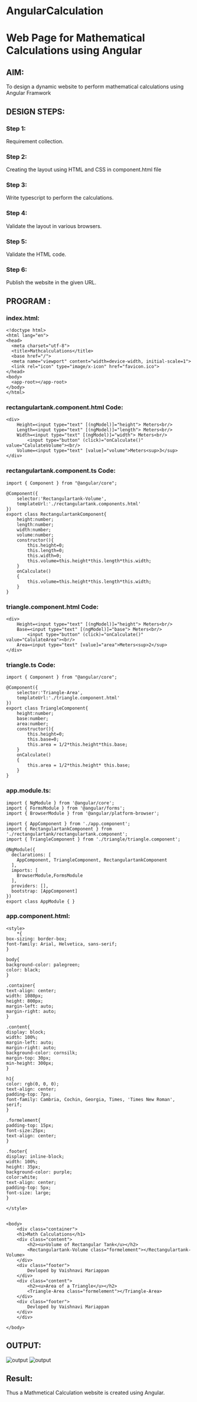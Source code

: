 # AngularCalculation

# Web Page for Mathematical Calculations using Angular

## AIM:
To design a dynamic website to perform mathematical calculations using Angular Framwork

## DESIGN STEPS:

### Step 1:

Requirement collection.

### Step 2:

Creating the layout using HTML and CSS in component.html file

### Step 3:

Write typescript to perform the calculations.

### Step 4:

Validate the layout in various browsers.

### Step 5:

Validate the HTML code.

### Step 6:

Publish the website in the given URL.

## PROGRAM :
### index.html:
```
<!doctype html>
<html lang="en">
<head>
  <meta charset="utf-8">
  <title>Mathcalculations</title>
  <base href="/">
  <meta name="viewport" content="width=device-width, initial-scale=1">
  <link rel="icon" type="image/x-icon" href="favicon.ico">
</head>
<body>
  <app-root></app-root>
</body>
</html>
```
### rectangulartank.component.html Code:
```
<div>
    Height=<input type="text" [(ngModel)]="height"> Meters<br/>
    Length=<input type="text" [(ngModel)]="length"> Meters<br/>
    Width=<input type="text" [(ngModel)]="width"> Meters<br/>
        <input type="button" (click)="onCalculate()" value="CalulateVolume"><br/>
    Volume=<input type="text" [value]="volume">Meters<sup>3</sup>
</div>
```
### rectangulartank.component.ts Code:
```
import { Component } from "@angular/core";

@Component({
    selector:'Rectangulartank-Volume',
    templateUrl:'./rectangulartank.components.html'
})
export class RectangulartankComponent{
    height:number;
    length:number;
    width:number;
    volume:number;
    constructor(){
        this.height=0;
        this.length=0;
        this.width=0;
        this.volume=this.height*this.length*this.width;
    }
    onCalculate()
    {
        this.volume=this.height*this.length*this.width;
    }
}
```
### triangle.component.html Code:
```
<div>
    Height=<input type="text" [(ngModel)]="height"> Meters<br/>
    Base=<input type="text" [(ngModel)]="base"> Meters<br/>
        <input type="button" (click)="onCalculate()" value="CalulateArea"><br/>
    Area=<input type="text" [value]="area">Meters<sup>2</sup>
</div>
```
### triangle.ts Code:
```
import { Component } from "@angular/core";

@Component({
    selector:'Triangle-Area',
    templateUrl:'./triangle.component.html'
})
export class TriangleComponent{
    height:number;
    base:number;
    area:number;
    constructor(){
        this.height=0;
        this.base=0;
        this.area = 1/2*this.height*this.base;
    }
    onCalculate()
    {
        this.area = 1/2*this.height* this.base;
    }
}
```
### app.module.ts:
```
import { NgModule } from '@angular/core';
import { FormsModule } from '@angular/forms';
import { BrowserModule } from '@angular/platform-browser';

import { AppComponent } from './app.component';
import { RectangulartankComponent } from './rectangulartank/rectangulartank.component';
import { TriangleComponent } from './triangle/triangle.component';

@NgModule({
  declarations: [
    AppComponent, TriangleComponent, RectangulartankComponent
  ],
  imports: [
    BrowserModule,FormsModule
  ],
  providers: [],
  bootstrap: [AppComponent]
})
export class AppModule { }
```
### app.component.html:
```
<style>
    *{
box-sizing: border-box;
font-family: Arial, Helvetica, sans-serif;
}

body{
background-color: palegreen;
color: black;
}

.container{
text-align: center;
width: 1080px;
height: 800px;
margin-left: auto;
margin-right: auto;
}

.content{
display: block;
width: 100%;
margin-left: auto;
margin-right: auto;
background-color: cornsilk;
margin-top: 30px;
min-height: 300px;
}

h1{
color: rgb(0, 0, 0);
text-align: center;
padding-top: 7px;
font-family: Cambria, Cochin, Georgia, Times, 'Times New Roman', serif;
}

.formelement{
padding-top: 15px;
font-size:25px;
text-align: center;
}

.footer{
display: inline-block;
width: 100%;
height: 35px;
background-color: purple;
color:white;
text-align: center;
padding-top: 5px;
font-size: large;
}

</style>


<body>
    <div class="container">
    <h1>Math Calculations</h1>
    <div class="content">
        <h2><u>Volume of Rectangular Tank</u></h2>
        <Rectangulartank-Volume class="formelement"></Rectangulartank-Volume>
    </div>
    <div class="footer">
        Devloped by Vaishnavi Mariappan
    </div>
    <div class="content">
        <h2><u>Area of a Triangle</u></h2>
        <Triangle-Area class="formelement"></Triangle-Area>
    </div>
    <div class="footer">
        Devloped by Vaishnavi Mariappan
    </div>
    </div>

</body>
```
## OUTPUT:
![output](./output.png)
![output](./output1.png)

## Result:
Thus a Mathmetical Calculation website is created using Angular.
